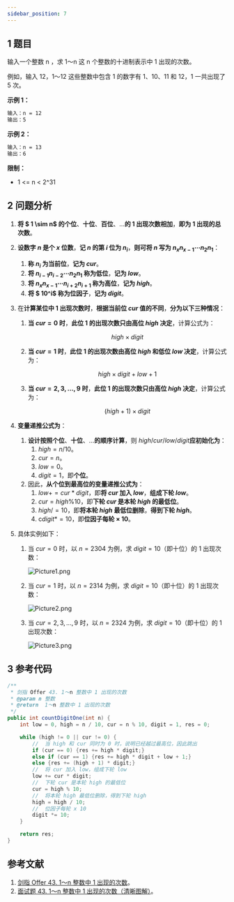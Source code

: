 ```yaml
---
sidebar_position: 7
---
```


## 1 题目

输入一个整数 n ，求 1～n 这 n 个整数的十进制表示中 1 出现的次数。

例如，输入 12，1～12 这些整数中包含 1 的数字有 1、10、11 和 12，1 一共出现了 5 次。

**示例 1：**

```txt
输入：n = 12
输出：5
```

**示例 2：**

```txt
输入：n = 13
输出：6
```

**限制：**

* 1 <= n < 2^31

## 2 问题分析

1. **将 $ 1 \sim n$ 的个位**、**十位**、**百位**、...**的 1 出现次数相加**，**即为 1 出现的总次数**。
2. **设数字 $n$ 是个 $x$ 位数**，**记 $n$ 的第 $i$ 位为 $n_i$**，**则可将 $n$ 写为 $n_xn_{x-1} \cdots n_2n_1$**：

   1. **称 $n_i$ 为当前位**，**记为 $cur$**。
   2. **将 $n_{i-1}n_{i-2} \cdots n_2n_1$ 称为低位**，**记为 $low$**。
   3. **将 $n_xn_{x-1} \cdots n_{i+2}n_{i+1}$ 称为高位**，**记为 $high$**。
   4. **将 $ 10^i$ 称为位因子**，**记为 $digit$**。
3. 在**计算某位中 1 出现次数时**，**根据当前位 $cur$ 值的不同**，**分为以下三种情况**：

   1. **当 $cur = 0$ 时**，**此位 1 的出现次数只由高位 $high$ 决定**，计算公式为：

      $$
      high \times digit
      $$
   1. **当 $cur = 1$ 时**，**此位 1 的出现次数由高位 $high$ 和低位 $low$ 决定**，计算公式为：

      $$
      high \times digit + low + 1
      $$
   2. **当 $cur = 2, 3, ..., 9$ 时**，**此位 1 的出现次数只由高位 $high$ 决定**，计算公式为：

      $$
      (high + 1) \times digit
      $$
4. **变量递推公式为**：

   1. **设计按照个位**、**十位**、...**的顺序计算**，则 $high / cur / low / digit$**应初始化为**：
      1. $high = n / 10$。
      2. $cur = n % 10$。
      3. $low = 0$。
      4. $digit = 1$，即**个位**。
   2. 因此，**从个位到最高位的变量递推公式为**：
      1. $low += cur * digit$，即**将 $cur$ 加入 $low$**，**组成下轮 $low$**。
      2. $cur = high \% 10$，即**下轮 $cur$ 是本轮 $high$ 的最低位**。
      3. $high /= 10$，即**将本轮 $high$ 最低位删除**，**得到下轮 $high$**。
      4. c$digit *= 10$，即**位因子每轮 $\times$ 10**。
5. 具体实例如下：

   1. 当 $cur = 0$ 时，以 $n = 2304$ 为例，求 $digit = 10$（即十位）的 1 出现次数：

      ![Picture1.png](https://ricear.com/media/202202/2022-02-09_1609210.5370369541150786.png)
   2. 当 $cur = 1$ 时，以 $n = 2314$ 为例，求 $digit = 10$（即十位）的 1 出现次数：

      ![Picture2.png](https://ricear.com/media/202202/2022-02-09_1610230.41455634163523025.png)
   3. 当 $cur = 2, 3, ..., 9$ 时，以 $n = 2324$ 为例，求 $digit = 10$（即十位）的 1 出现次数：

      ![Picture3.png](https://ricear.com/media/202202/2022-02-09_1611220.4709022428185119.png)

## 3 参考代码

```java
/**
 * 剑指 Offer 43. 1～n 整数中 1 出现的次数
 * @param n 整数
 * @return  1～n 整数中 1 出现的次数
 */
public int countDigitOne(int n) {
    int low = 0, high = n / 10, cur = n % 10, digit = 1, res = 0;

    while (high != 0 || cur != 0) {
        //  当 high 和 cur 同时为 0 时，说明已经越过最高位，因此跳出
        if (cur == 0) {res += high * digit;}
        else if (cur == 1) {res += high * digit + low + 1;}
        else {res += (high + 1) * digit;}
        //  将 cur 加入 low，组成下轮 low
        low += cur * digit;
        //  下轮 cur 是本轮 high 的最低位
        cur = high % 10;
        //  将本轮 high 最低位删除，得到下轮 high
        high = high / 10;
        //  位因子每轮 x 10
        digit *= 10;
    }

    return res;
}
```

## 参考文献

1. [剑指 Offer 43. 1～n 整数中 1 出现的次数](https://leetcode-cn.com/problems/1nzheng-shu-zhong-1chu-xian-de-ci-shu-lcof)。
2. [面试题 43. 1～n 整数中 1 出现的次数（清晰图解）](https://leetcode-cn.com/problems/1nzheng-shu-zhong-1chu-xian-de-ci-shu-lcof/solution/mian-shi-ti-43-1n-zheng-shu-zhong-1-chu-xian-de-2)。
